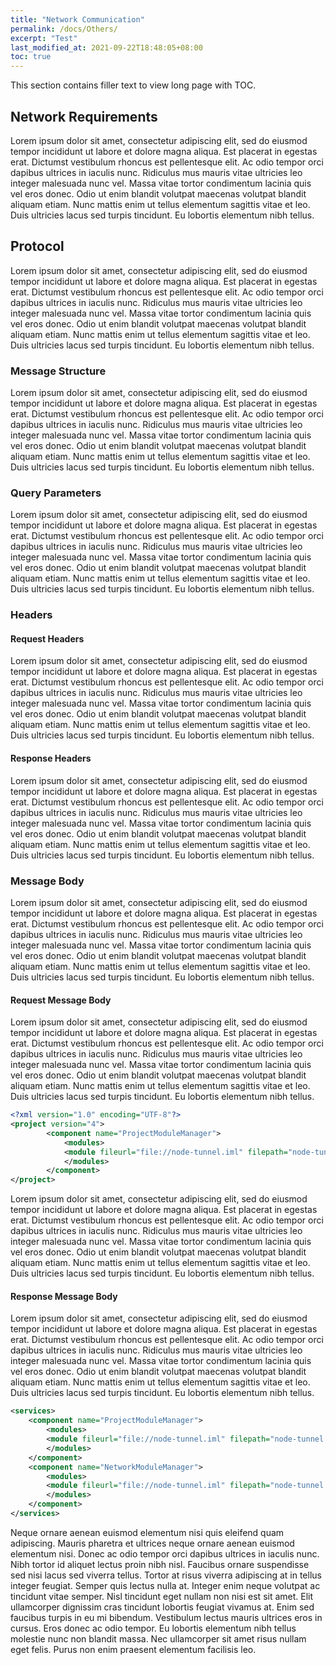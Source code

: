 ```yaml
---
title: "Network Communication"
permalink: /docs/Others/
excerpt: "Test"
last_modified_at: 2021-09-22T18:48:05+08:00
toc: true
---
```


This section contains filler text to view long page with TOC.

## Network Requirements  

Lorem ipsum dolor sit amet, consectetur adipiscing elit, sed do eiusmod tempor incididunt ut labore et dolore magna aliqua. Est placerat in egestas erat. Dictumst vestibulum rhoncus est pellentesque elit. Ac odio tempor orci dapibus ultrices in iaculis nunc. Ridiculus mus mauris vitae ultricies leo integer malesuada nunc vel. Massa vitae tortor condimentum lacinia quis vel eros donec. Odio ut enim blandit volutpat maecenas volutpat blandit aliquam etiam. Nunc mattis enim ut tellus elementum sagittis vitae et leo. Duis ultricies lacus sed turpis tincidunt. Eu lobortis elementum nibh tellus.

## Protocol

Lorem ipsum dolor sit amet, consectetur adipiscing elit, sed do eiusmod tempor incididunt ut labore et dolore magna aliqua. Est placerat in egestas erat. Dictumst vestibulum rhoncus est pellentesque elit. Ac odio tempor orci dapibus ultrices in iaculis nunc. Ridiculus mus mauris vitae ultricies leo integer malesuada nunc vel. Massa vitae tortor condimentum lacinia quis vel eros donec. Odio ut enim blandit volutpat maecenas volutpat blandit aliquam etiam. Nunc mattis enim ut tellus elementum sagittis vitae et leo. Duis ultricies lacus sed turpis tincidunt. Eu lobortis elementum nibh tellus.

### Message Structure

Lorem ipsum dolor sit amet, consectetur adipiscing elit, sed do eiusmod tempor incididunt ut labore et dolore magna aliqua. Est placerat in egestas erat. Dictumst vestibulum rhoncus est pellentesque elit. Ac odio tempor orci dapibus ultrices in iaculis nunc. Ridiculus mus mauris vitae ultricies leo integer malesuada nunc vel. Massa vitae tortor condimentum lacinia quis vel eros donec. Odio ut enim blandit volutpat maecenas volutpat blandit aliquam etiam. Nunc mattis enim ut tellus elementum sagittis vitae et leo. Duis ultricies lacus sed turpis tincidunt. Eu lobortis elementum nibh tellus.

### Query Parameters  

Lorem ipsum dolor sit amet, consectetur adipiscing elit, sed do eiusmod tempor incididunt ut labore et dolore magna aliqua. Est placerat in egestas erat. Dictumst vestibulum rhoncus est pellentesque elit. Ac odio tempor orci dapibus ultrices in iaculis nunc. Ridiculus mus mauris vitae ultricies leo integer malesuada nunc vel. Massa vitae tortor condimentum lacinia quis vel eros donec. Odio ut enim blandit volutpat maecenas volutpat blandit aliquam etiam. Nunc mattis enim ut tellus elementum sagittis vitae et leo. Duis ultricies lacus sed turpis tincidunt. Eu lobortis elementum nibh tellus.

### Headers

#### Request Headers

Lorem ipsum dolor sit amet, consectetur adipiscing elit, sed do eiusmod tempor incididunt ut labore et dolore magna aliqua. Est placerat in egestas erat. Dictumst vestibulum rhoncus est pellentesque elit. Ac odio tempor orci dapibus ultrices in iaculis nunc. Ridiculus mus mauris vitae ultricies leo integer malesuada nunc vel. Massa vitae tortor condimentum lacinia quis vel eros donec. Odio ut enim blandit volutpat maecenas volutpat blandit aliquam etiam. Nunc mattis enim ut tellus elementum sagittis vitae et leo. Duis ultricies lacus sed turpis tincidunt. Eu lobortis elementum nibh tellus.

#### Response Headers

Lorem ipsum dolor sit amet, consectetur adipiscing elit, sed do eiusmod tempor incididunt ut labore et dolore magna aliqua. Est placerat in egestas erat. Dictumst vestibulum rhoncus est pellentesque elit. Ac odio tempor orci dapibus ultrices in iaculis nunc. Ridiculus mus mauris vitae ultricies leo integer malesuada nunc vel. Massa vitae tortor condimentum lacinia quis vel eros donec. Odio ut enim blandit volutpat maecenas volutpat blandit aliquam etiam. Nunc mattis enim ut tellus elementum sagittis vitae et leo. Duis ultricies lacus sed turpis tincidunt. Eu lobortis elementum nibh tellus.

### Message Body

Lorem ipsum dolor sit amet, consectetur adipiscing elit, sed do eiusmod tempor incididunt ut labore et dolore magna aliqua. Est placerat in egestas erat. Dictumst vestibulum rhoncus est pellentesque elit. Ac odio tempor orci dapibus ultrices in iaculis nunc. Ridiculus mus mauris vitae ultricies leo integer malesuada nunc vel. Massa vitae tortor condimentum lacinia quis vel eros donec. Odio ut enim blandit volutpat maecenas volutpat blandit aliquam etiam. Nunc mattis enim ut tellus elementum sagittis vitae et leo. Duis ultricies lacus sed turpis tincidunt. Eu lobortis elementum nibh tellus.

#### Request Message Body 

Lorem ipsum dolor sit amet, consectetur adipiscing elit, sed do eiusmod tempor incididunt ut labore et dolore magna aliqua. Est placerat in egestas erat. Dictumst vestibulum rhoncus est pellentesque elit. Ac odio tempor orci dapibus ultrices in iaculis nunc. Ridiculus mus mauris vitae ultricies leo integer malesuada nunc vel. Massa vitae tortor condimentum lacinia quis vel eros donec. Odio ut enim blandit volutpat maecenas volutpat blandit aliquam etiam. Nunc mattis enim ut tellus elementum sagittis vitae et leo. Duis ultricies lacus sed turpis tincidunt. Eu lobortis elementum nibh tellus.  

```xml
<?xml version="1.0" encoding="UTF-8"?>
<project version="4">
        <component name="ProjectModuleManager">
            <modules>
            <module fileurl="file://node-tunnel.iml" filepath="node-tunnel.iml" />
            </modules>
        </component>
</project>
```

Lorem ipsum dolor sit amet, consectetur adipiscing elit, sed do eiusmod tempor incididunt ut labore et dolore magna aliqua. Est placerat in egestas erat. Dictumst vestibulum rhoncus est pellentesque elit. Ac odio tempor orci dapibus ultrices in iaculis nunc. Ridiculus mus mauris vitae ultricies leo integer malesuada nunc vel. Massa vitae tortor condimentum lacinia quis vel eros donec. Odio ut enim blandit volutpat maecenas volutpat blandit aliquam etiam. Nunc mattis enim ut tellus elementum sagittis vitae et leo. Duis ultricies lacus sed turpis tincidunt. Eu lobortis elementum nibh tellus.

#### Response Message Body 

Lorem ipsum dolor sit amet, consectetur adipiscing elit, sed do eiusmod tempor incididunt ut labore et dolore magna aliqua. Est placerat in egestas erat. Dictumst vestibulum rhoncus est pellentesque elit. Ac odio tempor orci dapibus ultrices in iaculis nunc. Ridiculus mus mauris vitae ultricies leo integer malesuada nunc vel. Massa vitae tortor condimentum lacinia quis vel eros donec. Odio ut enim blandit volutpat maecenas volutpat blandit aliquam etiam. Nunc mattis enim ut tellus elementum sagittis vitae et leo. Duis ultricies lacus sed turpis tincidunt. Eu lobortis elementum nibh tellus.

```xml
<services>
    <component name="ProjectModuleManager">
        <modules>
        <module fileurl="file://node-tunnel.iml" filepath="node-tunnel.iml" />
        </modules>
    </component>
    <component name="NetworkModuleManager">
        <modules>
        <module fileurl="file://node-tunnel.iml" filepath="node-tunnel.iml" />
        </modules>
    </component>
</services>
```

Neque ornare aenean euismod elementum nisi quis eleifend quam adipiscing. Mauris pharetra et ultrices neque ornare aenean euismod elementum nisi. Donec ac odio tempor orci dapibus ultrices in iaculis nunc. Nibh tortor id aliquet lectus proin nibh nisl. Faucibus ornare suspendisse sed nisi lacus sed viverra tellus. Tortor at risus viverra adipiscing at in tellus integer feugiat. Semper quis lectus nulla at. Integer enim neque volutpat ac tincidunt vitae semper. Nisl tincidunt eget nullam non nisi est sit amet. Elit ullamcorper dignissim cras tincidunt lobortis feugiat vivamus at. Enim sed faucibus turpis in eu mi bibendum. Vestibulum lectus mauris ultrices eros in cursus. Eros donec ac odio tempor. Eu lobortis elementum nibh tellus molestie nunc non blandit massa. Nec ullamcorper sit amet risus nullam eget felis. Purus non enim praesent elementum facilisis leo.  

